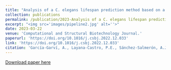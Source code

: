 ```yaml
---
title: "Analysis of a C. elegans lifespan prediction method based on a bimodal neural network and uncertainty estimation."
collection: publications
permalink: /publication/2023-Analysis of a C. elegans lifespan prediction method based on a bimodal neural network and uncertainty estimation
excerpt: "<img src='images/pipeline2.jpg' alt=''>"
date: 2023-03-22
venue: 'Computational and Structural Biotechnology Journal.'
paperurl: 'https://doi.org/10.1016/j.csbj.2022.12.033'
link: 'https://doi.org/10.1016/j.csbj.2022.12.033'
citation: 'García‑Garví, A., Layana‑Castro, P.E., Sánchez‑Salmerón, A.J., (2023). &quot;Analysis of a C. elegans lifespan prediction method based on a bimodal neural network and uncertainty estimation..&quot; <i>Computational and Structural Biotechnology Journal.</i>. 21-2023.'
---
```

[Download paper here](https://doi.org/10.1016/j.csbj.2022.12.033)
